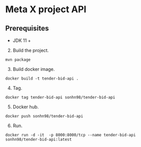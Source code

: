 # Meta X project API

## Prerequisites


* JDK 11 +

2. Build the project.
```
mvn package
```

3. Build docker image.
```
docker build -t tender-bid-api .
```

4. Tag.
```
docker tag tender-bid-api sonhn98/tender-bid-api
```

5. Docker hub.
```
docker push sonhn98/tender-bid-api
```

6. Run.
```
docker run -d -it  -p 8000:8000/tcp --name tender-bid-api sonhn98/tender-bid-api:latest
```
